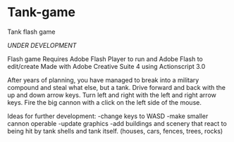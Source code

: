 # Tank-game
Tank flash game

*UNDER DEVELOPMENT*

Flash game
Requires Adobe Flash Player to run and Adobe Flash to edit/create
Made with Adobe Creative Suite 4 using Actionscript 3.0

After years of planning, you have managed to break into a military compound and steal what else, but a tank.
Drive forward and back with the up and down arrow keys.
Turn left and right with the left and right arrow keys.
Fire the big cannon with a click on the left side of the mouse.


Ideas for further development:
-change keys to WASD
-make smaller cannon operable
-update graphics
-add buildings and scenery that react to being hit by tank shells and tank itself. (houses, cars, fences, trees, rocks)

